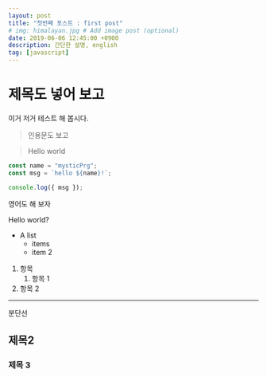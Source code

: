 ```yaml
---
layout: post
title: "첫번째 포스트 : first post"
# img: himalayan.jpg # Add image post (optional)
date: 2019-06-06 12:45:00 +0900
description: 간단한 설명, english
tag: [javascript]
---
```


# 제목도 넣어 보고

이거 저거 테스트 해 봅시다.

> 인용문도 보고

> Hello world

```js
const name = "mysticPrg";
const msg = `hello ${name}!`;

console.log({ msg });
```

영어도 해 보자

Hello world?

- A list
  - items
  - item 2
  
1. 항목
    1. 항목 1
2. 항목 2
---
분단선

## 제목2

### 제목 3
